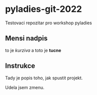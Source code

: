 # pyladies-git-2022
Testovaci repozitar pro workshop pyladies

## Mensi nadpis
to je *kurziva* a toto je **tucne**

## Instrukce
Tady je popis toho, jak spustit projekt.

Udela jsem zmenu.
